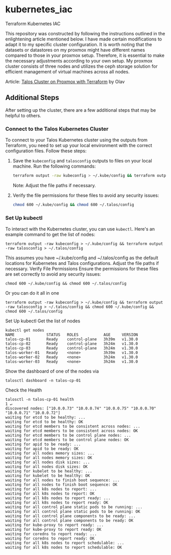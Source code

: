 # kubernetes_iac
Terraform Kubernetes IAC

This repository was constructed by following the instructions outlined in the enlightening article mentioned below. I have made certain modifications to adapt it to my specific cluster configuration. It is worth noting that the datasets or datastores on my proxmox might have different names compared to those in your proxmox setup. Therefore, it is essential to make the necessary adjustments according to your own setup. My proxmox cluster consists of three nodes and utilizes the ceph storage solution for efficient management of virtual machines across all nodes.


Article: [Talos Cluster on Proxmox with Terraform](https://olav.ninja/talos-cluster-on-proxmox-with-terraform) by Olav

## Additional Steps

After setting up the cluster, there are a few additional steps that may be helpful to others.

### Connect to the Talos Kubernetes Cluster

To connect to your Talos Kubernetes cluster using the outputs from Terraform, you need to set up your local environment with the correct configuration files. Follow these steps:

1. Save the `kubeconfig` and `talosconfig` outputs to files on your local machine. Run the following commands:

	```bash
	terraform output -raw kubeconfig > ~/.kube/config && terraform output -raw talosconfig > ~/.talos/config
	```

	Note: Adjust the file paths if necessary.

2. Verify the file permissions for these files to avoid any security issues:

	```bash
	chmod 600 ~/.kube/config && chmod 600 ~/.talos/config
	```

### Set Up kubectl

To interact with the Kubernetes cluster, you can use `kubectl`. Here's an example command to get the list of nodes:

```
terraform output -raw kubeconfig > ~/.kube/config && terraform output -raw talosconfig > ~/.talos/config
```

This assumes you have ~/.kube/config and ~/.talos/config as the default locations for Kubernetes and Talos configurations. Adjust the file paths if necessary.
Verify File Permissions
Ensure the permissions for these files are set correctly to avoid any security issues:

```
chmod 600 ~/.kube/config && chmod 600 ~/.talos/config
```

Or you can do it all in one

```
terraform output -raw kubeconfig > ~/.kube/config && terraform output -raw talosconfig > ~/.talos/config && chmod 600 ~/.kube/config && chmod 600 ~/.talos/config
```

Set Up kubectl
Get the list of nodes

```
kubectl get nodes
NAME              STATUS   ROLES           AGE     VERSION
talos-cp-01       Ready    control-plane   3h39m   v1.30.0
talos-cp-02       Ready    control-plane   3h24m   v1.30.0
talos-cp-03       Ready    control-plane   3h24m   v1.30.0
talos-worker-01   Ready    <none>          3h39m   v1.30.0
talos-worker-02   Ready    <none>          3h24m   v1.30.0
talos-worker-03   Ready    <none>          3h24m   v1.30.0
```
Show the dashboard of one of the nodes via

```
talosctl dashboard -n talos-cp-01
```
Check the Health

```
talosctl -n talos-cp-01 health                                                                                                                        1 ↵
discovered nodes: ["10.0.0.73" "10.0.0.74" "10.0.0.75" "10.0.0.70" "10.0.0.71" "10.0.0.72"]
waiting for etcd to be healthy: ...
waiting for etcd to be healthy: OK
waiting for etcd members to be consistent across nodes: ...
waiting for etcd members to be consistent across nodes: OK
waiting for etcd members to be control plane nodes: ...
waiting for etcd members to be control plane nodes: OK
waiting for apid to be ready: ...
waiting for apid to be ready: OK
waiting for all nodes memory sizes: ...
waiting for all nodes memory sizes: OK
waiting for all nodes disk sizes: ...
waiting for all nodes disk sizes: OK
waiting for kubelet to be healthy: ...
waiting for kubelet to be healthy: OK
waiting for all nodes to finish boot sequence: ...
waiting for all nodes to finish boot sequence: OK
waiting for all k8s nodes to report: ...
waiting for all k8s nodes to report: OK
waiting for all k8s nodes to report ready: ...
waiting for all k8s nodes to report ready: OK
waiting for all control plane static pods to be running: ...
waiting for all control plane static pods to be running: OK
waiting for all control plane components to be ready: ...
waiting for all control plane components to be ready: OK
waiting for kube-proxy to report ready: ...
waiting for kube-proxy to report ready: OK
waiting for coredns to report ready: ...
waiting for coredns to report ready: OK
waiting for all k8s nodes to report schedulable: ...
waiting for all k8s nodes to report schedulable: OK
```